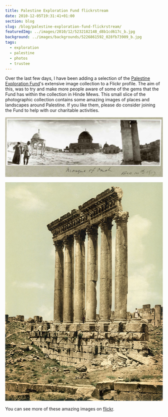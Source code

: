 ```yaml
---
title: Palestine Exploration Fund flickrstream
date: 2010-12-05T19:31:41+01:00
section: blog
slug: /blog/palestine-exploration-fund-flickrstream/
featuredImg: ../images/2010/12/5232182148_d8b1cd617c_b.jpg
background: ../images/backgrounds/5226861592_028fb73909_b.jpg
tags:
  - exploration
  - palestine
  - photos
  - trustee
---
```

Over the last few days, I have been adding a selection of the [Palestine Exploration Fund](http://www.pef.org.uk "The Palestine Exploration Fund")'s extensive image collection to a Flickr profile. The aim of this, was to try and make more people aware of some of the gems that the Fund has within the collection in Hinde Mews. This small slice of the photographic collection contains some amazing images of places and landscapes around Palestine. If you like them, please do consider joining the Fund to help with our charitable activities.

![Panoramic photograph of the Dome of the Rock](../images/2010/12/5232182148_d8b1cd617c_b.jpg)

![Peristyle of Temple of Jupiter Heliopolitan, Baalbek](../images/2010/12/5226880016_bcfd13bfda_b.jpg)

You can see more of these amazing images on [flickr](http://www.flickr.com/photos/palestineexplorationfund/ "Flickr stream for the Fund").
